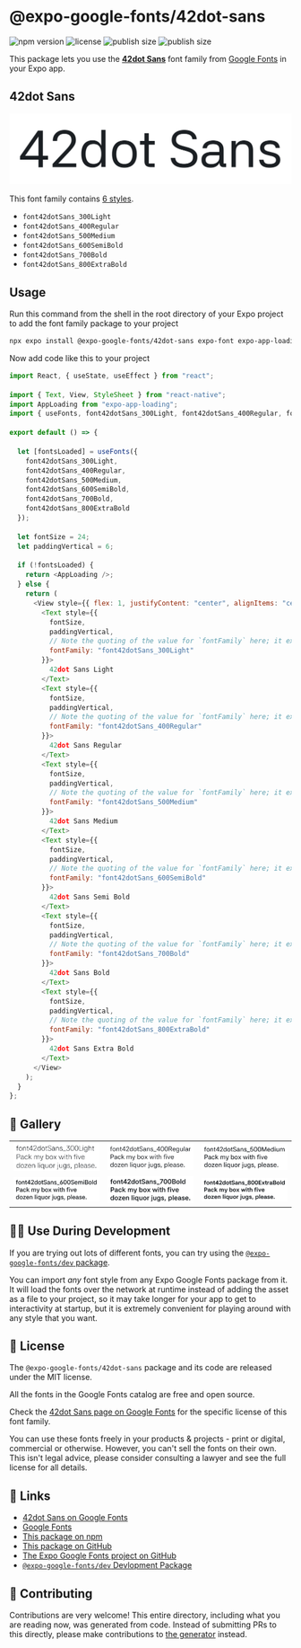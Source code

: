 # @expo-google-fonts/42dot-sans

![npm version](https://flat.badgen.net/npm/v/@expo-google-fonts/42dot-sans)
![license](https://flat.badgen.net/github/license/expo/google-fonts)
![publish size](https://flat.badgen.net/packagephobia/install/@expo-google-fonts/42dot-sans)
![publish size](https://flat.badgen.net/packagephobia/publish/@expo-google-fonts/42dot-sans)

This package lets you use the [**42dot Sans**](https://fonts.google.com/specimen/42dot+Sans) font family from [Google Fonts](https://fonts.google.com/) in your Expo app.

## 42dot Sans

![42dot Sans](./font-family.png)

This font family contains [6 styles](#-gallery).

- `font42dotSans_300Light`
- `font42dotSans_400Regular`
- `font42dotSans_500Medium`
- `font42dotSans_600SemiBold`
- `font42dotSans_700Bold`
- `font42dotSans_800ExtraBold`

## Usage

Run this command from the shell in the root directory of your Expo project to add the font family package to your project

```sh
npx expo install @expo-google-fonts/42dot-sans expo-font expo-app-loading
```

Now add code like this to your project

```js
import React, { useState, useEffect } from "react";

import { Text, View, StyleSheet } from "react-native";
import AppLoading from "expo-app-loading";
import { useFonts, font42dotSans_300Light, font42dotSans_400Regular, font42dotSans_500Medium, font42dotSans_600SemiBold, font42dotSans_700Bold, font42dotSans_800ExtraBold } from '@expo-google-fonts/42dot-sans';

export default () => {

  let [fontsLoaded] = useFonts({
    font42dotSans_300Light, 
    font42dotSans_400Regular, 
    font42dotSans_500Medium, 
    font42dotSans_600SemiBold, 
    font42dotSans_700Bold, 
    font42dotSans_800ExtraBold
  });

  let fontSize = 24;
  let paddingVertical = 6;

  if (!fontsLoaded) {
    return <AppLoading />;
  } else {
    return (
      <View style={{ flex: 1, justifyContent: "center", alignItems: "center" }}>
        <Text style={{
          fontSize,
          paddingVertical,
          // Note the quoting of the value for `fontFamily` here; it expects a string!
          fontFamily: "font42dotSans_300Light"
        }}>
          42dot Sans Light
        </Text>
        <Text style={{
          fontSize,
          paddingVertical,
          // Note the quoting of the value for `fontFamily` here; it expects a string!
          fontFamily: "font42dotSans_400Regular"
        }}>
          42dot Sans Regular
        </Text>
        <Text style={{
          fontSize,
          paddingVertical,
          // Note the quoting of the value for `fontFamily` here; it expects a string!
          fontFamily: "font42dotSans_500Medium"
        }}>
          42dot Sans Medium
        </Text>
        <Text style={{
          fontSize,
          paddingVertical,
          // Note the quoting of the value for `fontFamily` here; it expects a string!
          fontFamily: "font42dotSans_600SemiBold"
        }}>
          42dot Sans Semi Bold
        </Text>
        <Text style={{
          fontSize,
          paddingVertical,
          // Note the quoting of the value for `fontFamily` here; it expects a string!
          fontFamily: "font42dotSans_700Bold"
        }}>
          42dot Sans Bold
        </Text>
        <Text style={{
          fontSize,
          paddingVertical,
          // Note the quoting of the value for `fontFamily` here; it expects a string!
          fontFamily: "font42dotSans_800ExtraBold"
        }}>
          42dot Sans Extra Bold
        </Text>
      </View>
    );
  }
};
```

## 🔡 Gallery


||||
|-|-|-|
|![font42dotSans_300Light](./font42dotSans_300Light.ttf.png)|![font42dotSans_400Regular](./font42dotSans_400Regular.ttf.png)|![font42dotSans_500Medium](./font42dotSans_500Medium.ttf.png)||
|![font42dotSans_600SemiBold](./font42dotSans_600SemiBold.ttf.png)|![font42dotSans_700Bold](./font42dotSans_700Bold.ttf.png)|![font42dotSans_800ExtraBold](./font42dotSans_800ExtraBold.ttf.png)||


## 👩‍💻 Use During Development

If you are trying out lots of different fonts, you can try using the [`@expo-google-fonts/dev` package](https://github.com/expo/google-fonts/tree/master/font-packages/dev#readme).

You can import _any_ font style from any Expo Google Fonts package from it. It will load the fonts over the network at runtime instead of adding the asset as a file to your project, so it may take longer for your app to get to interactivity at startup, but it is extremely convenient for playing around with any style that you want.


## 📖 License

The `@expo-google-fonts/42dot-sans` package and its code are released under the MIT license.

All the fonts in the Google Fonts catalog are free and open source.

Check the [42dot Sans page on Google Fonts](https://fonts.google.com/specimen/42dot+Sans) for the specific license of this font family.

You can use these fonts freely in your products & projects - print or digital, commercial or otherwise. However, you can't sell the fonts on their own. This isn't legal advice, please consider consulting a lawyer and see the full license for all details.

## 🔗 Links

- [42dot Sans on Google Fonts](https://fonts.google.com/specimen/42dot+Sans)
- [Google Fonts](https://fonts.google.com/)
- [This package on npm](https://www.npmjs.com/package/@expo-google-fonts/42dot-sans)
- [This package on GitHub](https://github.com/expo/google-fonts/tree/master/font-packages/42dot-sans)
- [The Expo Google Fonts project on GitHub](https://github.com/expo/google-fonts)
- [`@expo-google-fonts/dev` Devlopment Package](https://github.com/expo/google-fonts/tree/master/font-packages/dev)

## 🤝 Contributing

Contributions are very welcome! This entire directory, including what you are reading now, was generated from code. Instead of submitting PRs to this directly, please make contributions to [the generator](https://github.com/expo/google-fonts/tree/master/packages/generator) instead.
